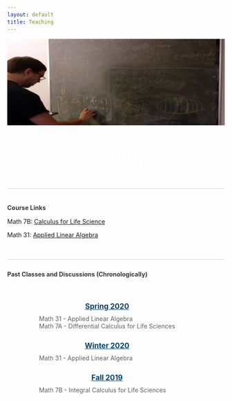 ```yaml
---
layout: default
title: Teaching
---
```


<div class="bgImage-container">
	<img src="/pictures/T12.jpg" style="width:100%; height:41;">
	<div class="bgImage-centered">
		<br>
		<div class="blurb" style="color: white">
			<h1 align=center>Teaching</h1>
		</div>
		<br>
	</div>
</div>

<!-- <br>
<h1 align=center>Teaching</h1> -->

<br>
<div style="border-top: 1px solid #d5d5d5; margin-bottom:15px;">
	<h4 style="margin-top:35px; margin-bottom:15px; color: #383838">Course Links</h4>
</div>

<p>Math 7B: <a href="/teaching/7b">Calculus for Life Science</a></p>
<p>Math 31: <a href="/teaching/31">Applied Linear Algebra</a></p>

<br>
<br>
<div style="border-top: 1px solid #d5d5d5; margin-bottom:15px;">
	<div style="display:inline-block">
		<h4 style="margin-top:25px; margin-bottom:15px; color: #383838">Past Classes and Discussions (Chronologically)</h4>
		<ul style="display: inline-block; text-align: left; margin-left: 50px; list-style-type:none;">
			<br>
			<h1 style="font-size: 1.2em; text-align: center; margin-top:10px; margin-bottom:10px; color: #05426c"><u>Spring 2020</u></h1>
			<li style="color: #606060">Math 31 - Applied Linear Algebra</li>
			<li style="color: #606060">Math 7A - Differential Calculus for Life Sciences</li>
			<br>
			<h1 style="font-size: 1.2em; text-align: center; margin-top:10px; margin-bottom:10px; color: #05426c"><u>Winter 2020</u></h1>
			<li style="color: #606060">Math 31 - Applied Linear Algebra</li>
			<br>
			<h1 style="font-size: 1.2em; text-align: center; margin-top:10px; margin-bottom:10px; color: #05426c"><u>Fall 2019</u></h1>
			<li style="color: #606060">Math 7B - Integral Calculus for Life Sciences</li>
		</ul>
	</div>
</div>